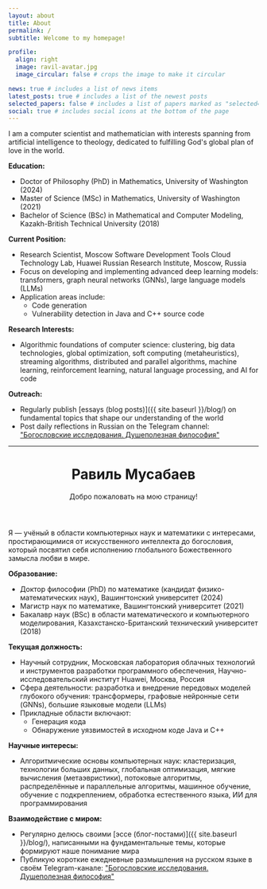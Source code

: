 ```yaml
---
layout: about
title: About
permalink: /
subtitle: Welcome to my homepage!

profile:
  align: right
  image: ravil-avatar.jpg
  image_circular: false # crops the image to make it circular

news: true # includes a list of news items
latest_posts: true # includes a list of the newest posts
selected_papers: false # includes a list of papers marked as "selected={true}"
social: true # includes social icons at the bottom of the page
---
```


I am a computer scientist and mathematician with interests spanning from artificial intelligence to theology, dedicated to fulfilling God's global plan of love in the world.

**Education:**

- Doctor of Philosophy (PhD) in Mathematics, University of Washington (2024)
- Master of Science (MSc) in Mathematics, University of Washington (2021)
- Bachelor of Science (BSc) in Mathematical and Computer Modeling, Kazakh-British Technical University (2018)

**Current Position:**

- Research Scientist, Moscow Software Development Tools Cloud Technology Lab, Huawei Russian Research Institute, Moscow, Russia
- Focus on developing and implementing advanced deep learning models: transformers, graph neural networks (GNNs), large language models (LLMs)
- Application areas include:
  - Code generation
  - Vulnerability detection in Java and C++ source code

**Research Interests:**

- Algorithmic foundations of computer science: clustering, big data technologies, global optimization, soft computing (metaheuristics), streaming algorithms, distributed and parallel algorithms, machine learning, reinforcement learning, natural language processing, and AI for code

**Outreach:**

- Regularly publish [essays (blog posts)]({{ site.baseurl }}/blog/) on fundamental topics that shape our understanding of the world
- Post daily reflections in Russian on the Telegram channel: ["Богословские исследования. Душеполезная философия"](https://t.me/ravil_mussabayev)

---

<header class="post-header">
      <h1 class="post-title">
        <span class="font-weight-bold">Равиль</span> Мусабаев
      </h1>
      <p class="desc">Добро пожаловать на мою страницу!</p>
</header>

Я — учёный в области компьютерных наук и математики с интересами, простирающимися от искусственного интеллекта до богословия, который посвятил себя исполнению глобального Божественного замысла любви в мире.

**Образование:**

- Доктор философии (PhD) по математике (кандидат физико-математических наук), Вашингтонский университет (2024)
- Магистр наук по математике, Вашингтонский университет (2021)
- Бакалавр наук (BSc) в области математического и компьютерного моделирования, Казахстанско-Британский технический университет (2018)

**Текущая должность:**

- Научный сотрудник, Московская лаборатория облачных технологий и инструментов разработки программного обеспечения, Научно-исследовательский институт Huawei, Москва, Россия
- Сфера деятельности: разработка и внедрение передовых моделей глубокого обучения: трансформеры, графовые нейронные сети (GNNs), большие языковые модели (LLMs)
- Прикладные области включают:
  - Генерация кода
  - Обнаружение уязвимостей в исходном коде Java и C++

**Научные интересы:**

- Алгоритмические основы компьютерных наук: кластеризация, технологии больших данных, глобальная оптимизация, мягкие вычисления (метаэвристики), потоковые алгоритмы, распределённые и параллельные алгоритмы, машинное обучение, обучение с подкреплением, обработка естественного языка, ИИ для программирования

**Взаимодействие с миром:**

- Регулярно делюсь своими [эссе (блог-постами)]({{ site.baseurl }}/blog/), написанными на фундаментальные темы, которые формируют наше понимание мира
- Публикую короткие ежедневные размышления на русском языке в своём Telegram-канале: ["Богословские исследования. Душеполезная философия"](https://t.me/ravil_mussabayev)